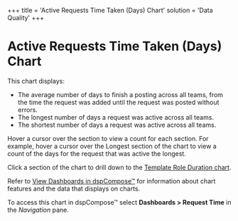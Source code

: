 +++
title = 'Active Requests Time Taken (Days) Chart'
solution = 'Data Quality'
+++

# Active Requests Time Taken (Days) Chart

This chart displays:

  - The average number of days to finish a posting across all teams,
    from the time the request was added until the request was posted
    without errors.
  - The longest number of days a request was active across all teams.
  - The shortest number of days a request was active across all teams.

Hover a cursor over the section to view a count for each section. For
example, hover a cursor over the Longest section of the chart to view a
count of the days for the request that was active the longest.

Click a section of the chart to drill down to the [Template Role
Duration chart](Template_Role_Duration_Chart).

Refer to [View Dashboards in
dspCompose™](View_Dashboards_in_dspCompose) for information about
chart features and the data that displays on charts.

To access this chart in dspCompose™ select
<span style="font-weight: bold;">Dashboards \> Request Time</span> in
the <span style="font-style: italic;">Navigation</span> pane.

